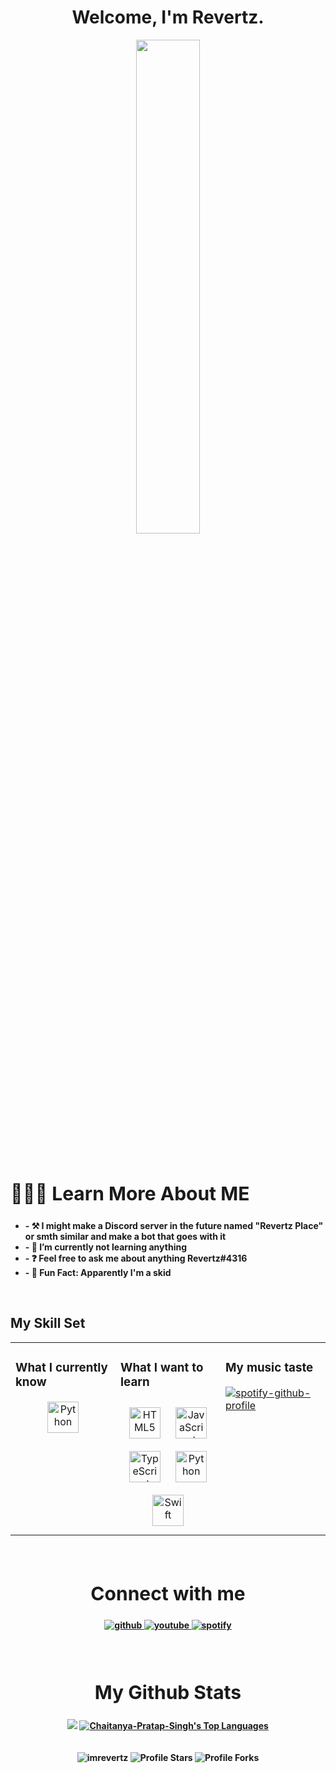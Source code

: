 <h1 align ="center" font-size:55px>Welcome, I'm Revertz.</h1>
<p align=center>
  <a href="https://discord.com/users/1056288327399129108"><img src="https://lanyard.cnrad.dev/api/1056288327399129108" width=45%></a>
</p>
<br/>

  
</div>
<div align = left width = 50%>
<h2 style="font-size:30px"><b> 🙋🏾‍♂️ Learn More About ME <b></h2>
<ul>
<li>- ⚒️ I might make a Discord server in the future named "Revertz Place" or smth similar and make a bot that goes with it </li>
<li>- 🌱 I’m currently not learning anything </li>
<li>- ❓ Feel free to ask me about anything Revertz#4316 </li>
<li>- 💬 Fun Fact: Apparently I'm a skid </li>
<ul>
</div>
<br>  

## My Skill Set  
<table><tr><td valign="top" width="33%">



### What I currently know
<div align="center">  
<a href="https://www.python.org/" target="_blank"><img style="margin: 1px" src="https://profilinator.rishav.dev/skills-assets/python-original.svg" alt="Python" height="50" /></a>  
</div>

</td><td valign="top" width="33%">



### What I want to learn
<div align="center">  
<a href="https://en.wikipedia.org/wiki/HTML5" target="_blank"><img style="margin: 10px" src="https://profilinator.rishav.dev/skills-assets/html5-original-wordmark.svg" alt="HTML5" height="50" /></a>  
<a href="https://www.javascript.com/" target="_blank"><img style="margin: 10px" src="https://profilinator.rishav.dev/skills-assets/javascript-original.svg" alt="JavaScript" height="50" /></a>  
<a href="https://www.typescriptlang.org/" target="_blank"><img style="margin: 10px" src="https://profilinator.rishav.dev/skills-assets/typescript-original.svg" alt="TypeScript" height="50" /></a>  
<a href="https://www.python.org/" target="_blank"><img style="margin: 10px" src="https://profilinator.rishav.dev/skills-assets/python-original.svg" alt="Python" height="50" /></a>  
<a href="https://developer.apple.com/swift/" target="_blank"><img style="margin: 10px" src="https://profilinator.rishav.dev/skills-assets/swift-original-wordmark.svg" alt="Swift" height="50" /></a>  
</div>

</td><td valign="top" width="33%">



### My music taste  
[![spotify-github-profile](https://spotify-github-profile.vercel.app/api/view?uid=31q7mrdrlc2ullx4dpm2sakwvtie&cover_image=true&theme=default&show_offline=false&background_color=121212&interchange=false)](https://github.com/kittinan/spotify-github-profile)
  
</td></tr></table>  

<br/>  
  
<div align="center" width = 50%>
<h2 style="font-size:30px"><b>Connect with me</h2>
<a href="https://github.com/2perk" target="_blank">
<img src=https://img.shields.io/badge/github-%2324292e.svg?&style=for-the-badge&logo=github&logoColor=white alt=github style="margin-bottom: 5px;" />
</a>
<a href="https://www.youtube.com/@notrevertz" target="_blank">
<img src=https://img.shields.io/badge/youtube-%23EE4831.svg?&style=for-the-badge&logo=youtube&logoColor=white alt=youtube style="margin-bottom: 5px;" />
</a>
<a href="https://open.spotify.com/user/31q7mrdrlc2ullx4dpm2sakwvtie" target="_blank">
<img src=https://img.shields.io/badge/Spotify-1ED760?style=for-the-badge&logo=spotify&logoColor=white alt=spotify style="margin-bottom: 5px;" />
</a>  
</div>  
  

<br/>  

<br/>  


<div align="center" width = 50%>
<h2 style="font-size:30px"><b>My Github Stats</h2>
<div align="center"><img src="https://github-readme-stats-sigma-five.vercel.app/api?username=imrevertz&show_icons=true&count_private=true&theme=react&hide_border=true&bg_color=0D1117")" /></a>
  <a href="https://github.com/Chaitanya-Pratap-Singh/github-readme-stats"><img alt="Chaitanya-Pratap-Singh's Top Languages" src="https://github-readme-stats-sigma-five.vercel.app/api/top-langs/?username=imrevertz&langs_count=8&count_private=true&layout=compact&theme=react&hide_border=true&bg_color=0D1117" /></a>

<br/>   
  

<br/>  

  

<br/>  

<div align="center">
<img src="https://komarev.com/ghpvc/?username=imrevertz&label=Profile%20views&color=5c12df&style=flat" alt="imrevertz" />
<img src="https://img.shields.io/badge/dynamic/json?&label=Total%20Stars&color=5c12df&style=flat&style=for-the-badge&query=%24.stars&url=https://api.github-star-counter.workers.dev/user/imrevertz" alt="Profile Stars"></a>
<img src="https://img.shields.io/badge/dynamic/json?&label=Total%20Forks&color=5c12df&style=flat&style=for-the-badge&query=%24.forks&url=https://api.github-star-counter.workers.dev/user/imrevertz" alt="Profile Forks"></a>
</div>  

 
<br/>
